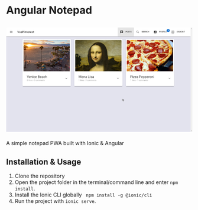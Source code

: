 # Angular Notepad

<h2 align="center">
  <img src="https://github.com/armanabkar/VuePinterest/blob/main/screenshots/HomePage.png" alt="Notepad" width="600px" />
  <br>
</h2>


A simple notepad PWA built with Ionic & Angular

## Installation & Usage
1. Clone the repository
2. Open the project folder in the terminal/command line and enter `npm install`.
3. Install the Ionic CLI globally  `
npm install -g @ionic/cli`
4. Run the project with `ionic serve`.

